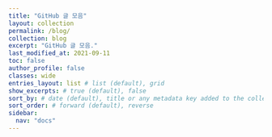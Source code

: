 ```yaml
---
title: "GitHub 글 모음"
layout: collection
permalink: /blog/
collection: blog
excerpt: "GitHub 글 모음."
last_modified_at: 2021-09-11
toc: false
author_profile: false
classes: wide
entries_layout: list # list (default), grid
show_excerpts: # true (default), false
sort_by: # date (default), title or any metadata key added to the collection's documents
sort_order: # forward (default), reverse
sidebar:
  nav: "docs"
---
```



